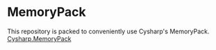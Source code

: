 # MemoryPack

This repository is packed to conveniently use Cysharp's MemoryPack.<br>
[Cysharp.MemoryPack](https://github.com/Cysharp/MemoryPack)
